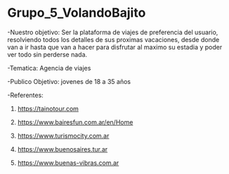 # Grupo_5_VolandoBajito

-Nuestro objetivo: Ser la plataforma de viajes de preferencia del usuario, resolviendo todos los detalles de sus proximas vacaciones,
desde donde van a ir hasta que van a hacer para disfrutar al maximo su estadia y poder ver todo sin perderse nada.

-Tematica: Agencia de viajes 

-Publico Objetivo:  jovenes de 18 a 35 años

-Referentes: 

1) https://tainotour.com

2) https://www.bairesfun.com.ar/en/Home

3) https://www.turismocity.com.ar

4) https://www.buenosaires.tur.ar

5) https://www.buenas-vibras.com.ar
